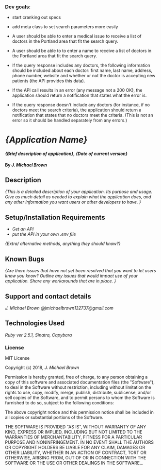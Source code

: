 ### Dev goals:    

* start cranking out specs   

* add meta class to set search parameters more easily

* A user should be able to enter a medical issue to receive a list of doctors in the Portland area that fit the search query.

* A user should be able to to enter a name to receive a list of doctors in the Portland area that fit the search query.

* If the query response includes any doctors, the following information should be included about each doctor: first name, last name, address, phone number, website and whether or not the doctor is accepting new patients (the API provides this data).

* If the API call results in an error (any message not a 200 OK), the application should return a notification that states what the error is.

* If the query response doesn't include any doctors (for instance, if no doctors meet the search criteria), the application should return a notification that states that no doctors meet the criteria. (This is not an error so it should be handled separately from any errors.)

# _{Application Name}_

#### _{Brief description of application}, {Date of current version}_

#### By _**J. Michael Brown**_

## Description

_{This is a detailed description of your application. Its purpose and usage.  Give as much detail as needed to explain what the application does, and any other information you want users or other developers to have. }_

## Setup/Installation Requirements

* _Get an API_
* _put the API in your own .env file_

_{Extra/ alternative methods, anything they should know?}_

## Known Bugs

_{Are there issues that have not yet been resolved that you want to let users know you know?  Outline any issues that would impact use of your application.  Share any workarounds that are in place. }_

## Support and contact details

_J. Michael Brown @jmichaelbrown132737@gmail.com_

## Technologies Used

_Ruby ver 2.5.1, Sinatra, Capybara_

### License

MIT License

Copyright (c) 2018, _J. Michael Brown_  

Permission is hereby granted, free of charge, to any person obtaining a copy
of this software and associated documentation files (the "Software"), to deal
in the Software without restriction, including without limitation the rights
to use, copy, modify, merge, publish, distribute, sublicense, and/or sell
copies of the Software, and to permit persons to whom the Software is
furnished to do so, subject to the following conditions:  

The above copyright notice and this permission notice shall be included in all
copies or substantial portions of the Software.

THE SOFTWARE IS PROVIDED "AS IS", WITHOUT WARRANTY OF ANY KIND, EXPRESS OR
IMPLIED, INCLUDING BUT NOT LIMITED TO THE WARRANTIES OF MERCHANTABILITY,
FITNESS FOR A PARTICULAR PURPOSE AND NONINFRINGEMENT. IN NO EVENT SHALL THE
AUTHORS OR COPYRIGHT HOLDERS BE LIABLE FOR ANY CLAIM, DAMAGES OR OTHER
LIABILITY, WHETHER IN AN ACTION OF CONTRACT, TORT OR OTHERWISE, ARISING FROM,
OUT OF OR IN CONNECTION WITH THE SOFTWARE OR THE USE OR OTHER DEALINGS IN THE
SOFTWARE._
